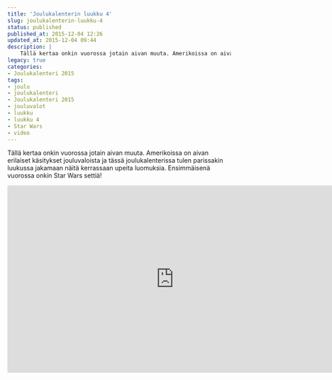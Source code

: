 ```yaml
---
title: 'Joulukalenterin luukku 4'
slug: joulukalenterin-luukku-4
status: published
published_at: 2015-12-04 12:26
updated_at: 2015-12-04 09:44
description: |
    Tällä kertaa onkin vuorossa jotain aivan muuta. Amerikoissa on aivan erilaiset käsitykset jouluvaloista ja tässä joulukalenterissa tulen parissakin luukussa jakamaan näitä kerrassaan upeita luomuksia. Ensimmäisenä vuorossa onkin Star Wars settiä!
legacy: true
categories:
- Joulukalenteri 2015
tags:
- joulu
- joulukalenteri
- Joulukalenteri 2015
- jouluvalot
- luukku
- luukku 4
- Star Wars
- video
---
```


<p>Tällä kertaa onkin vuorossa jotain aivan muuta. Amerikoissa on aivan erilaiset käsitykset jouluvaloista ja tässä joulukalenterissa tulen parissakin luukussa jakamaan näitä kerrassaan upeita luomuksia. Ensimmäisenä vuorossa onkin Star Wars settiä!</p>
<p><iframe loading="lazy" title="Best of Star Wars Music Light Show - Home featured on ABC&#039;s Great Christmas Light Fight!" width="750" height="422" src="https://www.youtube.com/embed/z5dfpe_-Lgg?feature=oembed" frameborder="0" allow="accelerometer; autoplay; clipboard-write; encrypted-media; gyroscope; picture-in-picture" allowfullscreen></iframe></p>
